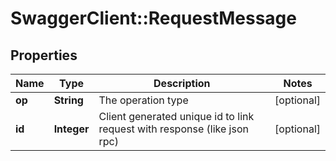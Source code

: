 # SwaggerClient::RequestMessage

## Properties
Name | Type | Description | Notes
------------ | ------------- | ------------- | -------------
**op** | **String** | The operation type | [optional] 
**id** | **Integer** | Client generated unique id to link request with response (like json rpc) | [optional] 


